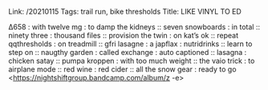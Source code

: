Link: /20210115
Tags: trail run, bike thresholds
Title: LIKE VINYL TO ED
  
∆658 : with twelve mg : to damp the kidneys :: seven snowboards : in total ::   ninety three : thousand files :: provision the twin : on kat’s ok :: repeat qqthresholds : on treadmill :: gfri lasagne :  a japflax : nutridrinks :: learn to step on :: naugthy garden : called exchange : auto captioned :: lasagna : chicken satay :: pumpa kroppen : with too much weight :: the vaio trick : to airplane mode :: red wine : red cider :: all the snow gear : ready to go
<https://nightshiftgroup.bandcamp.com/album/z -e>